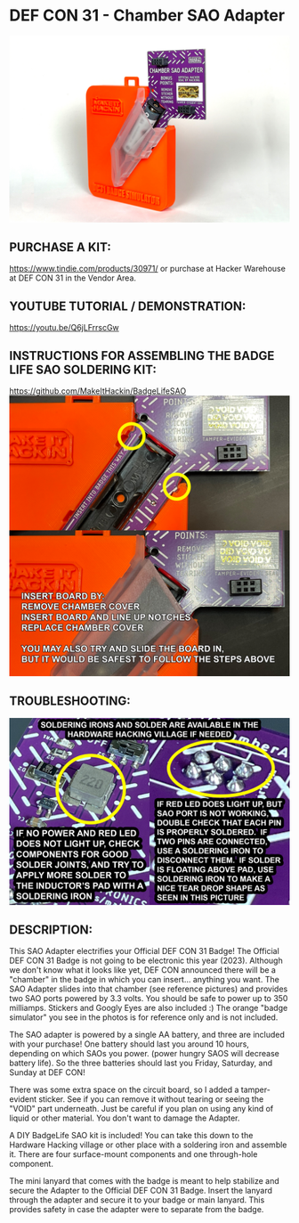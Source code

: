 # DEF CON 31 - Chamber SAO Adapter

![alt text](https://raw.githubusercontent.com/MakeItHackin/ChamberAdapter/main/images/chamber_front.jpg)

## PURCHASE A KIT:
https://www.tindie.com/products/30971/  or purchase at Hacker Warehouse at DEF CON 31 in the Vendor Area.

## YOUTUBE TUTORIAL / DEMONSTRATION: 
https://youtu.be/Q6jLFrrscGw

## INSTRUCTIONS FOR ASSEMBLING THE BADGE LIFE SAO SOLDERING KIT:  
https://github.com/MakeItHackin/BadgeLifeSAO  
![alt text](https://raw.githubusercontent.com/MakeItHackin/ChamberAdapter/main/images/how%20to%20insert%20-%20chamber.jpg)

## TROUBLESHOOTING:  
![alt text](https://raw.githubusercontent.com/MakeItHackin/ChamberAdapter/main/images/SAO%20TROUBLESHOOTING.jpg)

## DESCRIPTION:  
This SAO Adapter electrifies your Official DEF CON 31 Badge!  The Official DEF CON 31 Badge is not going to be electronic this year (2023).  Although we don't know what it looks like yet, DEF CON announced there will be a "chamber" in the badge in which you can insert... anything you want.  The SAO Adapter slides into that chamber (see reference pictures) and provides two SAO ports powered by 3.3 volts. You should be safe to power up to 350 milliamps.  Stickers and Googly Eyes are also included :)  The orange "badge simulator" you see in the photos is for reference only and is not included.

The SAO adapter is powered by a single AA battery, and three are included with your purchase!  One battery should last you around 10 hours, depending on which SAOs you power.  (power hungry SAOS will decrease battery life).  So the three batteries should last you Friday, Saturday, and Sunday at DEF CON!  

There was some extra space on the circuit board, so I added a tamper-evident sticker.  See if you can remove it without tearing or seeing the "VOID" part underneath.  Just be careful if you plan on using any kind of liquid or other material.  You don't want to damage the Adapter.  

A DIY BadgeLife SAO kit is included!  You can take this down to the Hardware Hacking village or other place with a soldering iron and assemble it.  There are four surface-mount components and one through-hole component.  

The mini lanyard that comes with the badge is meant to help stabilize and secure the Adapter to the Official DEF CON 31 Badge.  Insert the lanyard through the adapter and secure it to your badge or main lanyard.  This provides safety in case the adapter were to separate from the badge.
